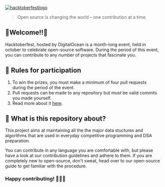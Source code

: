 [![hacktoberfestlogo](https://hacktoberfest.digitalocean.com/_nuxt/img/logo-hacktoberfest-full.f42e3b1.svg "hacktoberfestlogo")](https://hacktoberfest.digitalocean.com/ "hacktoberfestlogo")
> Open source is changing the world – one contribution at a time.


## 🎉Welcome!!🎉 

Hacktoberfest, hosted by DigitalOcean is a month-long event, held in october to celebrate open-source software. During the period of this event, you can contribute to any number of projects that fascinate you. 

## 📜 Rules for participation 

1. To win the prizes, you must make a minimum of four pull requests during the period of the event.
2. Pull requests can be made to any repository but must be valid commits you made yourself.
3. Read more about it [here](https://hacktoberfest.digitalocean.com/ "here").

## 🤔 What is this repository about? 

This project aims at maintaining all the the major data stuctures and algorithms that are used in everyday competitive programming and DSA preparation. 

You can contribute in any language you are comfortable with, but please have a look at our contribution guidelines and adhere to them. If you are completely new to open-source, don't sweat, head over to our open-source guide to get familiar with the procedure. 

### Happy contributing! 👨🏻‍💻
